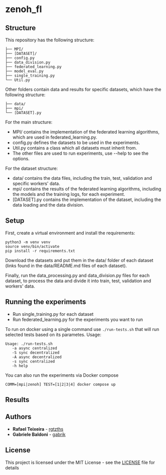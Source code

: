 # zenoh_fl

## Structure

This repository has the following structure:
```
├── MPI/
├── [DATASET]/
├── config.py
├── data_division.py
├── federated_learning.py
├── model_eval.py
├── single_training.py
└── Util.py
```

Other folders contain data and results for specific datasets, which have the following structure:
```
├── data/
├── mpi/
└── [DATASET].py
```

For the main structure:
- MPI/ contains the implementation of the federated learning algorithms, which are used in federated_learning.py. 
- config.py defines the datasets to be used in the experiments.
- Util.py contains a class which all datasets must inherit from.
- The other files are used to run experiments, use --help to see the options.

For the dataset structure:
- data/ contains the data files, including the train, test, validation and specific workers' data.
- mpi/ contains the results of the federated learning algorithms, including the models and the training logs, for each experiment.
- [DATASET].py contains the implementation of the dataset, including the data loading and the data division.

## Setup

First, create a virtual environment and install the requirements:
```
python3 -m venv venv
source venv/bin/activate
pip install -r requirements.txt
```

Download the datasets and put them in the data/ folder of each dataset (links found in the data/README.md files of each dataset).

Finally, run the data_processing.py and data_division.py files for each dataset, to process the data and divide it into train, test, validation and workers' data.

## Running the experiments

- Run single_training.py for each dataset
- Run federated_learning.py for the experiments you want to run

To run on docker using a single command use `./run-tests.sh` that will run selected tests based on its parametes.
Usage:
```
Usage: ./run-tests.sh 
   -a async centralized
   -S sync decentralized
   -A async decentralized
   -s sync centralized	
   -h help
```

You can also run the experiments via Docker compose

```
COMM=[mpi|zenoh] TEST=[1|2|3|4] docker compose up 
```

## Results


## Authors

* **Rafael Teixeira** - [rgtzths](https://github.com/rgtzths)
* **Gabriele Baldoni** - [gabrik](https://github.com/gabrik)

## License

This project is licensed under the MIT License - see the [LICENSE](LICENSE) file for details
